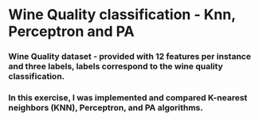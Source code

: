 # Wine Quality classification -  Knn, Perceptron and PA

### Wine Quality dataset - provided with 12 features per instance and three labels, labels correspond to the wine quality classification.
### In this exercise, I  was implemented and compared K-nearest neighbors (KNN), Perceptron, and PA algorithms.
